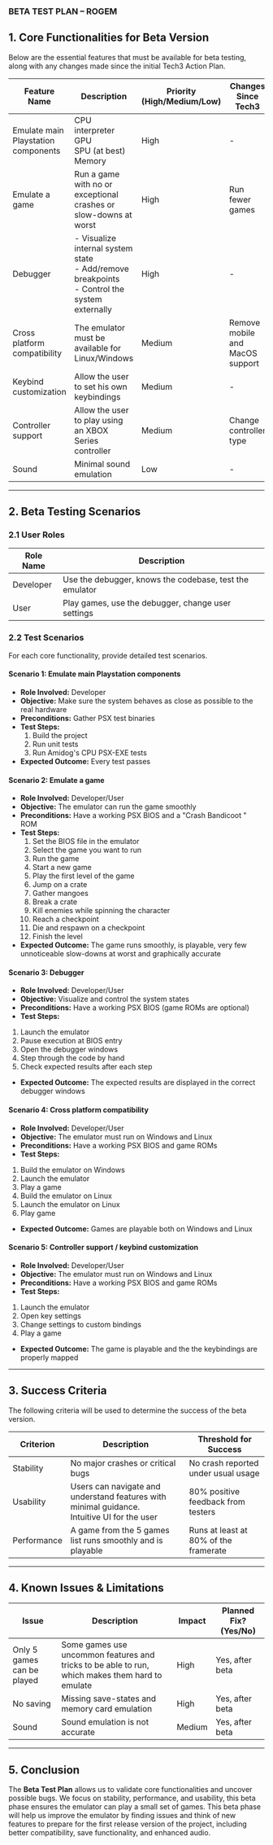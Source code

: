 ### **BETA TEST PLAN – ROGEM**

## **1. Core Functionalities for Beta Version**
Below are the essential features that must be available for beta testing, along with any changes made since the initial Tech3 Action Plan.

| **Feature Name**                    | **Description**                                                                                  | **Priority (High/Medium/Low)** | **Changes Since Tech3**         |
| ----------------------------------- | ------------------------------------------------------------------------------------------------ | ------------------------------ | ------------------------------- |
| Emulate main Playstation components | CPU interpreter<br>GPU<br>SPU (at best)<br>Memory                                                | High                           | -                               |
| Emulate a game                      | Run a game with no or exceptional crashes or slow-downs at worst                                 | High                           | Run fewer games                 |
| Debugger                            | - Visualize internal system state<br>- Add/remove breakpoints<br>- Control the system externally | High                           | -                               |
| Cross platform compatibility        | The emulator must be available for Linux/Windows                                                 | Medium                         | Remove mobile and MacOS support |
| Keybind customization               | Allow the user to set his own keybindings                                                        | Medium                         | -                               |
| Controller support                  | Allow the user to play using an XBOX Series controller                                           | Medium                         | Change controller type          |
| Sound                               | Minimal sound emulation                                                                          | Low                            | -                               |

---

## **2. Beta Testing Scenarios**
### **2.1 User Roles**

| **Role Name** | **Description**                                         |
| ------------- | ------------------------------------------------------- |
| Developer     | Use the debugger, knows the codebase, test the emulator |
| User          | Play games, use the debugger, change user settings      |

### **2.2 Test Scenarios**
For each core functionality, provide detailed test scenarios.

#### **Scenario 1: Emulate main Playstation components**
- **Role Involved:** Developer
- **Objective:** Make sure the system behaves as close as possible to the real hardware
- **Preconditions:** Gather PSX test binaries
- **Test Steps:**
  1. Build the project
  2. Run unit tests
  3. Run Amidog's CPU PSX-EXE tests
- **Expected Outcome:** Every test passes

#### **Scenario 2: Emulate a game**
- **Role Involved:** Developer/User
- **Objective:** The emulator can run the game smoothly
- **Preconditions:** Have a working PSX BIOS and a "Crash Bandicoot " ROM
- **Test Steps:**
  1. Set the BIOS file in the emulator
  2. Select the game you want to run
  3. Run the game
  4. Start a new game
  5. Play the first level of the game
  6. Jump on a crate
  7. Gather mangoes
  8. Break a crate
  9. Kill enemies while spinning the character
  10. Reach a checkpoint
  11. Die and respawn on a checkpoint
  12. Finish the level
- **Expected Outcome:** The game runs smoothly, is playable, very few unnoticeable slow-downs at worst and graphically accurate

#### **Scenario 3: Debugger**
- **Role Involved:** Developer/User
- **Objective:** Visualize and control the system states
- **Preconditions:** Have a working PSX BIOS (game ROMs are optional)
- **Test Steps:**
 1. Launch the emulator
 2. Pause execution at BIOS entry
 3. Open the debugger windows
 4. Step through the code by hand
 5. Check expected results after each step

- **Expected Outcome:** The expected results are displayed in the correct debugger windows

#### **Scenario 4: Cross platform compatibility**
- **Role Involved:** Developer/User
- **Objective:** The emulator must run on Windows and Linux
- **Preconditions:** Have a working PSX BIOS and game ROMs
- **Test Steps:**
 1. Build the emulator on Windows
 2. Launch the emulator
 3. Play a game
 4. Build the emulator on Linux
 5. Launch the emulator on Linux
 6. Play game

- **Expected Outcome:** Games are playable both on Windows and Linux

#### **Scenario 5: Controller support / keybind customization**
- **Role Involved:** Developer/User
- **Objective:** The emulator must run on Windows and Linux
- **Preconditions:** Have a working PSX BIOS and game ROMs
- **Test Steps:**
 1. Launch the emulator
 2. Open key settings
 3. Change settings to custom bindings
 4. Play a game

- **Expected Outcome:** The game is playable and the the keybindings are properly mapped


---

## **3. Success Criteria**
The following criteria will be used to determine the success of the beta version.

| **Criterion** | **Description**                                                                                | **Threshold for Success**             |
| ------------- | ---------------------------------------------------------------------------------------------- | ------------------------------------- |
| Stability     | No major crashes or critical bugs                                                              | No crash reported under usual usage   |
| Usability     | Users can navigate and understand features with minimal guidance.<br>Intuitive UI for the user | 80% positive feedback from testers    |
| Performance   | A game from the 5 games list runs smoothly and is playable                                     | Runs at least at 80% of the framerate |

---

## **4. Known Issues & Limitations**

| **Issue**                  | **Description**                                                                                 | **Impact** | **Planned Fix? (Yes/No)** |
| -------------------------- | ----------------------------------------------------------------------------------------------- | ---------- | ------------------------- |
| Only 5 games can be played | Some games use uncommon features and tricks to be able to run, which makes them hard to emulate | High       | Yes, after beta           |
| No saving                  | Missing save-states and memory card emulation                                                   | High       | Yes, after beta           |
| Sound                      | Sound emulation is not accurate                                                                 | Medium     | Yes, after beta           |

---

## **5. Conclusion**
The **Beta Test Plan** allows us to validate core functionalities and uncover possible bugs.
We focus on stability, performance, and usability, this beta phase ensures the emulator can play a small set of games. This beta phase will help us improve the emulator by finding issues and think of new features to prepare for the first release version of the project, including better compatibility, save functionality, and enhanced audio.
